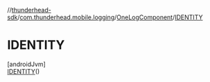 //[thunderhead-sdk](../../../../index.md)/[com.thunderhead.mobile.logging](../../index.md)/[OneLogComponent](../index.md)/[IDENTITY](index.md)

# IDENTITY

[androidJvm]\
[IDENTITY](index.md)()

